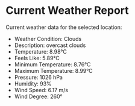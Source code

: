 # Current Weather Report
Current weather data for the selected location:
- Weather Condition: Clouds
- Description: overcast clouds
- Temperature: 8.98°C
- Feels Like: 5.89°C
- Minimum Temperature: 8.76°C
- Maximum Temperature: 8.99°C
- Pressure: 1026 hPa
- Humidity: 93%
- Wind Speed: 6.17 m/s
- Wind Degree: 260°
